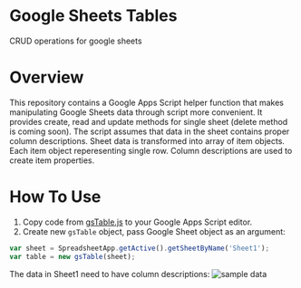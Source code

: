 # Google Sheets Tables
CRUD operations for google sheets

# Overview
This repository contains a Google Apps Script helper function that makes manipulating Google Sheets data through script more convenient. It provides create, read and update methods for single sheet (delete method is coming soon). The script assumes that data in the sheet contains proper column descriptions. Sheet data is transformed into array of item objects. Each item object reperesenting single row. Column descriptions are used to create item properties.

# How To Use
1. Copy code from [gsTable.js](https://github.com/TeeMonk/google-sheets-tables/blob/master/gsTable.js) to your Google Apps Script editor. 
2. Create new `gsTable` object, pass Google Sheet object as an argument:
```javascript
var sheet = SpreadsheetApp.getActive().getSheetByName('Sheet1');
var table = new gsTable(sheet);
```
The data in Sheet1 need to have column descriptions:
![sample data](https://github.com/TeeMonk/google-sheets-tables/blob/master/gsheet.PNG "sample data")

